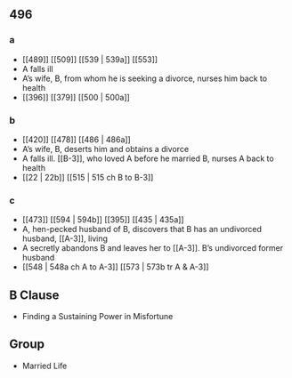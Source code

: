 ## 496
### a
- [[489]] [[509]] [[539 | 539a]] [[553]] 
- A falls ill
- A’s wife, B, from whom he is seeking a divorce, nurses him back to health
- [[396]] [[379]] [[500 | 500a]] 

### b
- [[420]] [[478]] [[486 | 486a]] 
- A’s wife, B, deserts him and obtains a divorce
- A falls ill. [[B-3]], who loved A before he married B, nurses A back to health
- [[22 | 22b]] [[515 | 515 ch B to B-3]] 

### c
- [[473]] [[594 | 594b]] [[395]] [[435 | 435a]] 
- A, hen-pecked husband of B, discovers that B has an undivorced husband, [[A-3]], living
- A secretly abandons B and leaves her to [[A-3]]. B’s undivorced former husband
- [[548 | 548a ch A to A-3]] [[573 | 573b tr A &amp; A-3]] 

## B Clause
- Finding a Sustaining Power in Misfortune

## Group
- Married Life

